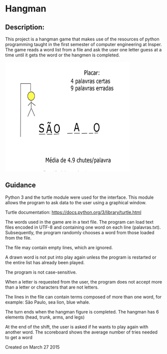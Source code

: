 # Hangman

## Description:
This project is a hangman game that makes use of the resources of python programming taught in the first semester of computer engineering at Insper. The game reads a word list from a file and ask the user one letter guess at a time until it gets the word or the hangmen is completed.

<img src="img/img1.png" width="400" height="350">

## Guidance
Python 3 and the turtle module were used for the interface. This module allows the program to ask data to the user using a graphical window. 

Turtle documentation: https://docs.python.org/3/library/turtle.html

The words used in the game are in a text file. The program can load text files encoded in UTF-8 and containing one word on each line (palavras.txt). Subsequently, the program randomly chooses a word from those loaded from the file.

The file may contain empty lines, which are ignored.

A drawn word is not put into play again unless the program is restarted or the entire list has already been played. 

The program is not case-sensitive.

When a letter is requested from the user, the program does not accept more than a letter or characters that are not letters.

The lines in the file can contain terms composed of more than one word, for example: São Paulo, sea lion, blue whale.

The turn ends when the hangman figure is completed. The hangman has 6 elements (head, trunk, arms, and legs)

At the end of the shift, the user is asked if he wants to play again with another word. The scoreboard shows the average number of tries needed to get a word


Created on March 27 2015







